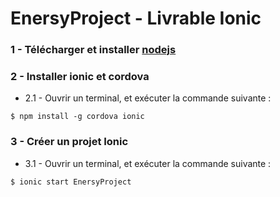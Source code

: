 # EnersyProject - Livrable Ionic

### 1 - Télécharger et installer [nodejs](https://nodejs.org/ "NodeJs")


### 2 - Installer ionic et cordova
 * 2.1 - Ouvrir un terminal, et exécuter la commande suivante :
```
$ npm install -g cordova ionic
```


### 3 - Créer un projet Ionic
 * 3.1 - Ouvrir un terminal, et exécuter la commande suivante :
```
$ ionic start EnersyProject
```
